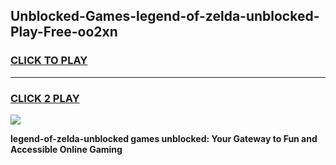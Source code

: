 
## Unblocked-Games-legend-of-zelda-unblocked-Play-Free-oo2xn
<h3>
<a href="https://premium76.site?title=legend-of-zelda-unblocked&ref=15A">CLICK TO PLAY</a></h3>
<hr>

<h3>
<a href="https://premium76.site?title=legend-of-zelda-unblocked&ref=15A">CLICK 2 PLAY</a>
  
</h3>

<a href="https://premium76.site?title=legend-of-zelda-unblocked&ref=15A"><img src="https://clearcache.store/games.png"></a>


**legend-of-zelda-unblocked games unblocked: Your Gateway to Fun and Accessible Online Gaming**
